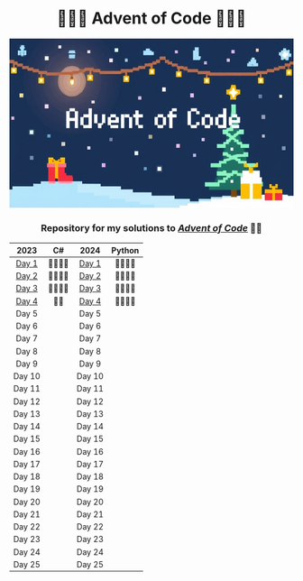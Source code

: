 <h1 align="center">🎅🏻🎄 Advent of Code 🎄🎅🏻</h1>

<p align="center">
  <img src="Assets/AoC-banner.jpg" alt="Advent of Code Banner" style="width: 800px; height: 300px;">
</p>
<h3 align="center"> Repository for my solutions to <a href="https://adventofcode.com/"><em>Advent of Code</em></a> 🎅🏻</h3>

<div align="center">

|  2023                                         |  C#  |  2024  | Python                                      |
|:---------------------------------------------:|:----:|:------:|:-------------------------------------------:|
|  [Day 1](https://adventofcode.com/2023/day/1) | 🎅🏻🎅🏻 |  [Day 1](https://adventofcode.com/2024/day/1) |  🎅🏻🎅🏻  |
|  [Day 2](https://adventofcode.com/2023/day/2) | 🎅🏻🎅🏻 |  [Day 2](https://adventofcode.com/2024/day/2) |  🎅🏻🎅🏻  |
|  [Day 3](https://adventofcode.com/2023/day/3) | 🎅🏻🎅🏻 |  [Day 3](https://adventofcode.com/2024/day/3) |  🎅🏻🎅🏻  |
|  [Day 4](https://adventofcode.com/2023/day/4) |  🎅🏻  |  [Day 4](https://adventofcode.com/2024/day/4) |  🎅🏻🎅🏻  |
|  Day 5                                        |      |  Day 5 |        |
|  Day 6                                        |      |  Day 6 |        |
|  Day 7                                        |      |  Day 7 |        |
|  Day 8                                        |      |  Day 8 |        |
|  Day 9                                        |      |  Day 9 |        |
| Day 10                                        |      | Day 10 |        |
| Day 11                                        |      | Day 11 |        |
| Day 12                                        |      | Day 12 |        |
| Day 13                                        |      | Day 13 |        |
| Day 14                                        |      | Day 14 |        |
| Day 15                                        |      | Day 15 |        |
| Day 16                                        |      | Day 16 |        |
| Day 17                                        |      | Day 17 |        |
| Day 18                                        |      | Day 18 |        |
| Day 19                                        |      | Day 19 |        |
| Day 20                                        |      | Day 20 |        |
| Day 21                                        |      | Day 21 |        |
| Day 22                                        |      | Day 22 |        |
| Day 23                                        |      | Day 23 |        |
| Day 24                                        |      | Day 24 |        |
| Day 25                                        |      | Day 25 |        |

</div>
